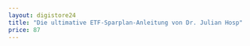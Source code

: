 ```yaml
---
layout: digistore24
title: "Die ultimative ETF-Sparplan-Anleitung von Dr. Julian Hosp"
price: 87
---
```

